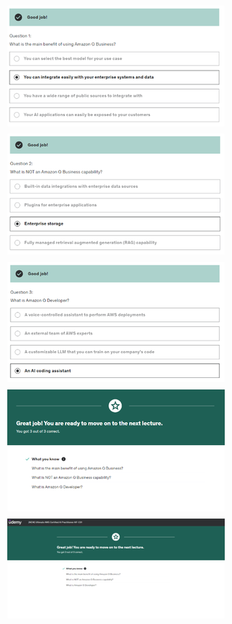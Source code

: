 ![](image-157.png)

![alt text](image-158.png)

![alt text](image-160.png)

![](image-161.png)

![alt text](image-162.png)